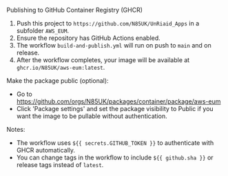 Publishing to GitHub Container Registry (GHCR)

1. Push this project to `https://github.com/N85UK/UnRiaid_Apps` in a subfolder `AWS_EUM`.
2. Ensure the repository has GitHub Actions enabled.
3. The workflow `build-and-publish.yml` will run on push to `main` and on release.
4. After the workflow completes, your image will be available at `ghcr.io/N85UK/aws-eum:latest`.

Make the package public (optional):
- Go to https://github.com/orgs/N85UK/packages/container/package/aws-eum
- Click 'Package settings' and set the package visibility to Public if you want the image to be pullable without authentication.

Notes:
- The workflow uses `${{ secrets.GITHUB_TOKEN }}` to authenticate with GHCR automatically.
- You can change tags in the workflow to include `${{ github.sha }}` or release tags instead of `latest`.
